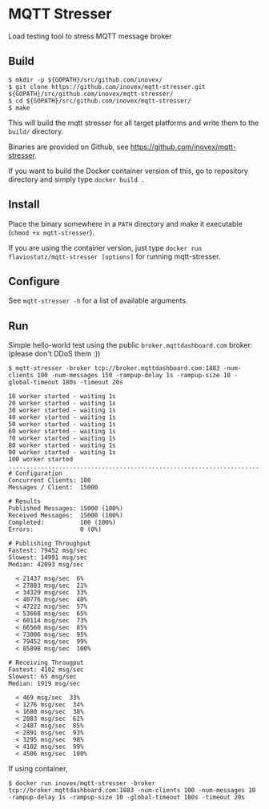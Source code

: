 # MQTT Stresser

Load testing tool to stress MQTT message broker

## Build

```
$ mkdir -p ${GOPATH}/src/github.com/inovex/
$ git clone https://github.com/inovex/mqtt-stresser.git ${GOPATH}/src/github.com/inovex/mqtt-stresser/
$ cd ${GOPATH}/src/github.com/inovex/mqtt-stresser/
$ make
```

This will build the mqtt stresser for all target platforms and write them to the ``build/`` directory.

Binaries are provided on Github, see https://github.com/inovex/mqtt-stresser.

If you want to build the Docker container version of this, go to repository directory and simply type ``docker build .``

## Install

Place the binary somewhere in a ``PATH`` directory and make it executable (``chmod +x mqtt-stresser``).

If you are using the container version, just type ``docker run flaviostutz/mqtt-stresser [options]`` for running mqtt-stresser.

## Configure

See ``mqtt-stresser -h`` for a list of available arguments.

## Run

Simple hello-world test using the public ``broker.mqttdashboard.com`` broker: (please don't DDoS them :))

```
$ mqtt-stresser -broker tcp://broker.mqttdashboard.com:1883 -num-clients 100 -num-messages 150 -rampup-delay 1s -rampup-size 10 -global-timeout 180s -timeout 20s

10 worker started - waiting 1s
20 worker started - waiting 1s
30 worker started - waiting 1s
40 worker started - waiting 1s
50 worker started - waiting 1s
60 worker started - waiting 1s
70 worker started - waiting 1s
80 worker started - waiting 1s
90 worker started - waiting 1s
100 worker started
....................................................................................................
# Configuration
Concurrent Clients: 100
Messages / Client:  15000

# Results
Published Messages: 15000 (100%)
Received Messages:  15000 (100%)
Completed:          100 (100%)
Errors:             0 (0%)

# Publishing Throughput
Fastest: 79452 msg/sec
Slowest: 14991 msg/sec
Median: 42093 msg/sec

  < 21437 msg/sec  6%
  < 27883 msg/sec  21%
  < 34329 msg/sec  33%
  < 40776 msg/sec  48%
  < 47222 msg/sec  57%
  < 53668 msg/sec  65%
  < 60114 msg/sec  73%
  < 66560 msg/sec  85%
  < 73006 msg/sec  95%
  < 79452 msg/sec  99%
  < 85898 msg/sec  100%

# Receiving Througput
Fastest: 4102 msg/sec
Slowest: 65 msg/sec
Median: 1919 msg/sec

  < 469 msg/sec  33%
  < 1276 msg/sec  34%
  < 1680 msg/sec  38%
  < 2083 msg/sec  62%
  < 2487 msg/sec  85%
  < 2891 msg/sec  93%
  < 3295 msg/sec  98%
  < 4102 msg/sec  99%
  < 4506 msg/sec  100%
```

If using container, 
```
$ docker run inovex/mqtt-stresser -broker tcp://broker.mqttdashboard.com:1883 -num-clients 100 -num-messages 10 -rampup-delay 1s -rampup-size 10 -global-timeout 180s -timeout 20s
```
